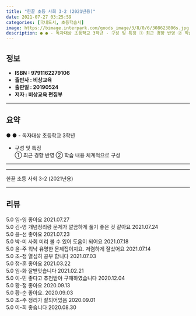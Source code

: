 ```yaml
---
title: "한끝 초등 사회 3-2 (2021년용)"
date: 2021-07-27 03:25:59
categories: [국내도서, 초등학습서]
image: https://bimage.interpark.com/goods_image/3/8/0/6/308623806s.jpg
description: ● ● - 독자대상 초등학교 3학년 - 구성 및 특징 ① 최근 경향 반영 ② 학습 내용 체계적으로 구성
---
```


## **정보**

- **ISBN : 9791162279106**
- **출판사 : 비상교육**
- **출판일 : 20190524**
- **저자 : 비상교육 편집부**

------



## **요약**

●  ●  - 독자대상  초등학교 3학년
- 구성 및 특징  
① 최근 경향 반영
② 학습 내용 체계적으로 구성

------



------


한끝 초등 사회 3-2 (2021년용) 

------


## **리뷰** 

5.0 임-영 좋아요 2021.07.27 <br/>5.0 김-영 개념정리랑 문제가 깔끔하게  풀기 좋은 것 같아요 2021.07.24 <br/>5.0 윤-선 좋아요 2021.07.23 <br/>5.0 박-미 사회 미리 볼 수 있어 도움이 되어요 2021.07.18 <br/>5.0 윤-주 워낙 유명한 문제집이지요. 저렴하게 잘샀어요 2021.07.14 <br/>5.0 조-정 열심히 공부 합니다  2021.07.03 <br/>5.0 정-훈 좋아요 2021.03.22 <br/>5.0 임-화 잘받앗습니다 2021.02.21 <br/>5.0 이-민 좋다고 추천받아 구매하였습니다 2020.12.04 <br/>5.0 황-정 좋아요 2020.09.13 <br/>5.0 황-순 좋아요. 2020.09.03 <br/>5.0 조-주 정리가 잘되어있음 2020.09.01 <br/>5.0 이-희 좋습니다 2020.08.30 <br/>